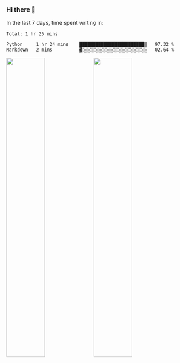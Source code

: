 ### Hi there 👋

In the last 7 days, time spent writing in:

<!--START_SECTION:waka-->
```text
Total: 1 hr 26 mins

Python     1 hr 24 mins    ████████████████████████▒   97.32 % 
Markdown   2 mins          ▓░░░░░░░░░░░░░░░░░░░░░░░░   02.64 % 
```
<!--END_SECTION:waka-->

<img src="https://wakatime.com/share/@jimtje/5d0c92de-08f8-4a72-8f2f-6a9693d1e318.svg" width=45% height=45%> <img src="https://wakatime.com/share/@jimtje/501498ae-bda5-4da7-a89d-b40bcdd5556d.svg" width=45% height=45%>
